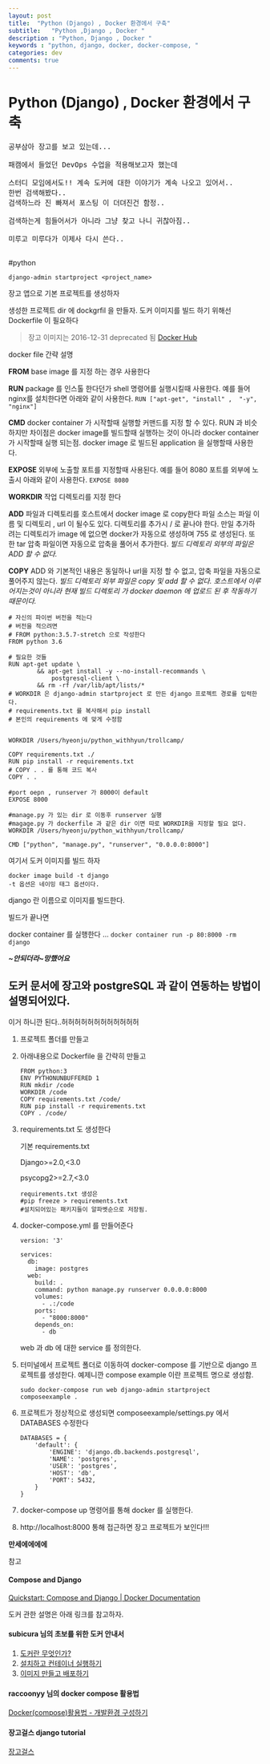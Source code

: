 ```yaml
---
layout: post
title:  "Python (Django) , Docker 환경에서 구축"
subtitle:   "Python ,Django , Docker "
description : "Python, Django , Docker "
keywords : "python, django, docker, docker-compose, "
categories: dev
comments: true
---
```




# Python (Django) , Docker 환경에서 구축
<pre>
공부삼아 장고를 보고 있는데...

패캠에서 들었던 DevOps 수업을 적용해보고자 했는데

스터디 모임에서도!! 계속 도커에 대한 이야기가 계속 나오고 있어서..  
한번 검색해봤다..
검색하느라 진 빠져서 포스팅 이 더뎌진건 함정..

검색하는게 힘들어서가 아니라 그냥 찾고 나니 귀찮아짐..

미루고 미루다가 이제사 다시 쓴다..

</pre>

#python

```
django-admin startproject <project_name>
```

장고 앱으로 기본 프로젝트를 생성하자

생성한 프로젝트 dir 에 dockgrfil 을 만들자.
도커 이미지를 빌드 하기 위해선 Dockerfile 이 필요하다

>장고 이미지는 2016-12-31 deprecated 됨 [Docker Hub](https://hub.docker.com/_/django)


docker file  간략 설명

**FROM**
base image 를 지정 하는 경우 사용한다

**RUN**
package 를 인스톨 한다던가 shell 명령어를 실행시킬때 사용한다.
예를 들어 nginx를 설치한다면 아래와 같이 사용한다.
`RUN ["apt-get", "install" ,  "-y", "nginx"]`

**CMD**
docker container 가 시작할때 실행할 커맨드를 지정 할 수 있다. RUN 과 비슷하지만 차이점은 docker image를 빌드할때 실행하는 것이 아니라 docker container 가 시작할때 실행 되는점.
docker image 로 빌드된 application 을 실행할때 사용한다.

**EXPOSE**
외부에 노출할 포트를 지정할때 사용된다.
예를 들어 8080 포트를 외부에 노출시 아래와 같이 사용한다.
`EXPOSE 8080`

**WORKDIR**
작업 디렉토리를 지정 한다

**ADD**
파일과 디렉토리를 호스트에서 docker image 로 copy한다
파일 소스는 파일 이름 및 디렉토리 , url 이 될수도 있다. 디렉토리를 추가시  / 로 끝나야 한다.
만일 추가하려는 디렉토리가 image 에 없으면 docker가 자동으로 생성하며 755 로 생성된다. 또한 tar 압축 파일이면 자동으로 압축을 풀어서 추가한다.
*빌드 디렉토리 외부의 파일은 ADD 할 수 없다.*


**COPY**
ADD 와 기본적인 내용은 동일하나 url을 지정 할 수 없고, 압축 파일을 자동으로 풀어주지 않는다.
*빌드 디렉토리 외부 파일은 copy 및 add 할 수 없다. 호스트에서 이루어지는것이 아니라 현재 빌드 디렉토리 가 docker daemon 에 업로드 된 후 작동하기 때문이다.*

```
# 자신의 파이썬 버전을 적는다
# 버전을 적으려면
# FROM python:3.5.7-stretch 으로 작성한다
FROM python 3.6

# 필요한 것들
RUN apt-get update \
		&& apt-get install -y --no-install-recommands \
			postgresql-client \
		&& rm -rf /var/lib/apt/lists/*
# WORKDIR 은 django-admin startproject 로 만든 django 프로젝트 경로를 입력한다.
# requirements.txt 를 복사해서 pip install
# 본인의 requirements 에 맞게 수정함


WORKDIR /Users/hyeonju/python_withhyun/trollcamp/

COPY requirements.txt ./
RUN pip install -r requirements.txt
# COPY . . 를 통해 코드 복사
COPY . .

#port oepn , runserver 가 8000이 default
EXPOSE 8000

#manage.py 가 있는 dir 로 이동후 runserver 실행
#magage.py 가 dockerfile 과 같은 dir 이면 따로 WORKDIR을 지정할 필요 없다.
WORKDIR /Users/hyeonju/python_withhyun/trollcamp/

CMD ["python", "manage.py", "runserver", "0.0.0.0:8000"]
```


여기서 도커 이미지를 빌드 하자

```
docker image build -t django
-t 옵션은 네이밍 태그 옵션이다.
```
django 란 이름으로 이미지를 빌드한다.

빌드가 끝나면

docker container 를 실행한다 …
`docker container run -p 80:8000 -rm django`

***~안되더라~망했어요***
## **도커 문서에 장고와 postgreSQL 과 같이 연동하는 방법이 설명되어있다.**
이거 하니깐 된다..허허허허허허허허허허허허

1. 프로젝트 폴더를 만들고

2. 아래내용으로 Dockerfile 을 간략히 만들고

	```
	FROM python:3
	ENV PYTHONUNBUFFERED 1
	RUN mkdir /code
	WORKDIR /code
	COPY requirements.txt /code/
	RUN pip install -r requirements.txt
	COPY . /code/

	```


3. requirements.txt 도 생성한다

	기본 requirements.txt

	Django>=2.0,<3.0

	psycopg2>=2.7,<3.0

	```
	requirements.txt 생성은
	#pip freeze > requirements.txt
	#설치되어있는 패키지들이 알파벳순으로 저장됨.
	```

4. docker-compose.yml 를 만들어준다


	```
	version: '3'

	services:
	  db:
	    image: postgres
	  web:
	    build: .
	    command: python manage.py runserver 0.0.0.0:8000
	    volumes:
	      - .:/code
	    ports:
	      - "8000:8000"
	    depends_on:
	      - db

	```

	web 과 db 에 대한 service 를 정의한다.

5. 터미널에서 프로젝트 폴더로 이동하여 docker-compose 를 기반으로 django 프로젝트를 생성한다.
예제니깐 compose example 이란 프로젝트 명으로 생성함.

	`sudo docker-compose run web django-admin startproject composeexample .`

6. 프로젝트가 정상적으로 생성되면 composeexample/settings.py 에서  DATABASES 수정한다

	```
	DATABASES = {
	    'default': {
	        'ENGINE': 'django.db.backends.postgresql',
	        'NAME': 'postgres',
	        'USER': 'postgres',
	        'HOST': 'db',
	        'PORT': 5432,
	    }
	}

	```

7. docker-compose up 명령어를 통해 docker 를 실행한다.
8. http://localhost:8000 통해 접근하면 장고 프로젝트가 보인다!!!

**만세에에에에**



참고

#### Compose and Django ####
[Quickstart: Compose and Django | Docker Documentation](https://docs.docker.com/compose/django/)

도커 관한 설명은 아래 링크를 참고하자.

#### subicura 님의 초보를 위한 도커 안내서
1. [도커란 무엇인가?](https://subicura.com/2017/01/19/docker-guide-for-beginners-1.html)
2. [설치하고 컨테이너 실행하기](https://subicura.com/2017/01/19/docker-guide-for-beginners-2.html)
3. [이미지 만들고 배포하기](https://subicura.com/2017/02/10/docker-guide-for-beginners-create-image-and-deploy.html)


#### raccoonyy 님의 docker compose 활용법
[Docker(compose)활용법 - 개발환경 구성하기](http://raccoonyy.github.io/docker-usages-for-dev-environment-setup/)


#### 장고걸스 django tutorial ####
[장고걸스](
https://tutorial.djangogirls.org/ko/django_start_project/)
